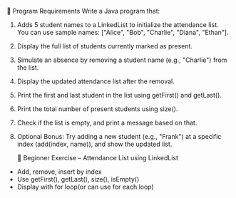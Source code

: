 🎯 Program Requirements
Write a Java program that:

1. Adds 5 student names to a LinkedList<String> to initialize the attendance list.
You can use sample names: ["Alice", "Bob", "Charlie", "Diana", "Ethan"].

2. Display the full list of students currently marked as present.

3. Simulate an absence by removing a student name (e.g., "Charlie") from the list.

4. Display the updated attendance list after the removal.

5. Print the first and last student in the list using getFirst() and getLast().

6. Print the total number of present students using size().

7. Check if the list is empty, and print a message based on that.

8. Optional Bonus: Try adding a new student (e.g., "Frank") at a specific index (add(index, name)), and show the updated list.


    📌 Beginner Exercise – Attendance List using LinkedList
   
- Add, remove, insert by index
- Use getFirst(), getLast(), size(), isEmpty()
- Display with for loop(or can use for each loop)
